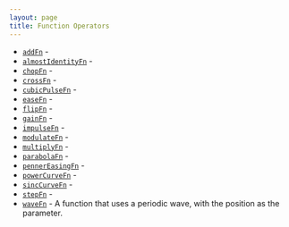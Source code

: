 ```yaml
---
layout: page
title: Function Operators
---
```


* [`addFn`](addFn.md) - 
* [`almostIdentityFn`](almostIdentityFn.md) - 
* [`chopFn`](chopFn.md) - 
* [`crossFn`](crossFn.md) - 
* [`cubicPulseFn`](cubicPulseFn.md) - 
* [`easeFn`](easeFn.md) - 
* [`flipFn`](flipFn.md) - 
* [`gainFn`](gainFn.md) - 
* [`impulseFn`](impulseFn.md) - 
* [`modulateFn`](modulateFn.md) - 
* [`multiplyFn`](multiplyFn.md) - 
* [`parabolaFn`](parabolaFn.md) - 
* [`pennerEasingFn`](pennerEasingFn.md) - 
* [`powerCurveFn`](powerCurveFn.md) - 
* [`sincCurveFn`](sincCurveFn.md) - 
* [`stepFn`](stepFn.md) - 
* [`waveFn`](waveFn.md) - A function that uses a periodic wave, with the position as the parameter.
